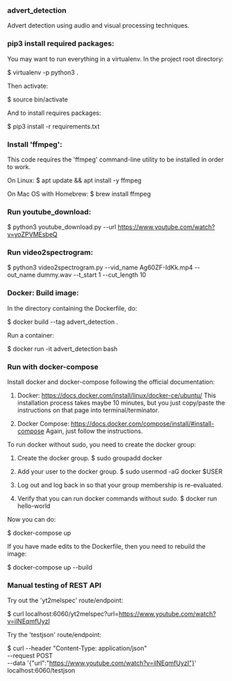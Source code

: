 ### advert_detection
Advert detection using audio and visual processing techniques.


### pip3 install required packages:

You may want to run everything in a virtualenv.  In the project root directory:

$ virtualenv -p python3 .

Then activate:

$ source bin/activate

And to install requires packages:

$ pip3 install -r requirements.txt


### Install 'ffmpeg':
This code requires the 'ffmpeg' command-line utility to be installed
in order to work.

On Linux:
$ apt update && apt install -y ffmpeg

On Mac OS with Homebrew:
$ brew install ffmpeg


### Run youtube_download:

$ python3 youtube_download.py --url https://www.youtube.com/watch?v=yoZPVMEsbeQ


### Run video2spectrogram:

$ python3 video2spectrogram.py --vid_name Ag60ZF-IdKk.mp4 --out_name dummy.wav --t_start 1 --cut_length 10


### Docker: Build image:

In the directory containing the Dockerfile, do:

$ docker build --tag advert_detection .

Run a container:

$ docker run -it advert_detection bash


### Run with docker-compose

Install docker and docker-compose following the official documentation:

1. Docker:
https://docs.docker.com/install/linux/docker-ce/ubuntu/
This installation process takes maybe 10 minutes, but you just copy/paste
the instructions on that page into terminal/terminator.

2. Docker Compose:
https://docs.docker.com/compose/install/#install-compose
Again, just follow the instructions.

To run docker without sudo, you need to create the docker group:

1. Create the docker group.
$ sudo groupadd docker

2. Add your user to the docker group.
$ sudo usermod -aG docker $USER

3. Log out and log back in so that your group membership is re-evaluated.

4. Verify that you can run docker commands without sudo.
$ docker run hello-world

Now you can do:

$ docker-compose up

If you have made edits to the Dockerfile, then you need to rebuild the image:

$ docker-compose up --build


### Manual testing of REST API

Try out the 'yt2melspec' route/endpoint:

$ curl localhost:6060/yt2melspec?url=https://www.youtube.com/watch?v=ilNEqmfUyzI

Try the 'testjson' route/endpoint:

$ curl --header "Content-Type: application/json" \
  --request POST \
  --data '{"url":"https://www.youtube.com/watch?v=ilNEqmfUyzI"}' \
  localhost:6060/testjson